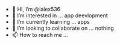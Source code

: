 - 👋 Hi, I’m @ialex536
- 👀 I’m interested in ... app deevlopment  
- 🌱 I’m currently learning ... apps 
- 💞️ I’m looking to collaborate on ... nothing
- 📫 How to reach me ...

<!---
ialex536/ialex536 is a ✨ special ✨ repository because its `README.md` (this file) appears on your GitHub profile.
You can click the Preview link to take a look at your changes.
--->
